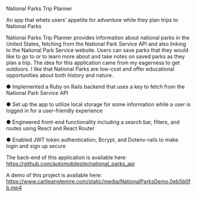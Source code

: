 
National Parks Trip Planner

An app that whets users’ appetite for adventure while they plan trips to National Parks

National Parks Trip Planner provides information about national parks in the United States, fetching from the National Park Service API and also linking to the National Park Service website. Users can save parks that they would like to go to or to learn more about and take notes on saved parks as they plan a trip. The idea for this application came from my eagerness to get outdoors. I like that National Parks are low-cost and offer educational opportunities about both history and nature.

● Implemented a Ruby on Rails backend that uses a key to fetch from the National Park Service API

● Set up the app to utilize local storage for some information while a user is logged in for a user-friendly experience

● Engineered front-end functionality including a search bar, filters, and routes using React and React Router

● Enabled JWT token authentication, Bcrypt, and Dotenv-rails to make login and sign up secure

The back-end of this application is available here: https://github.com/automobileslie/national_parks_api

A demo of this project is available here: https://www.carlieanglemire.com/static/media/NationalParksDemo.0eb5b0fb.mp4
